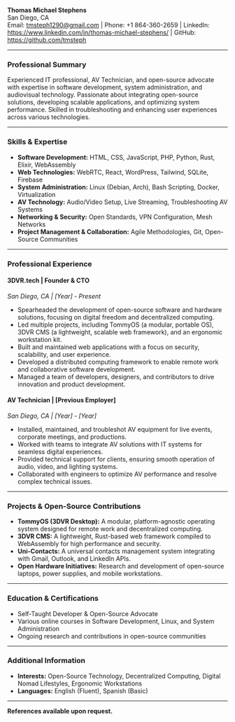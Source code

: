 **Thomas Michael Stephens**  
San Diego, CA  
Email: tmsteph1290@gmail.com | Phone: +1 864-360-2659 | LinkedIn: https://www.linkedin.com/in/thomas-michael-stephens/ | GitHub: https://github.com/tmsteph  

---

### **Professional Summary**  
Experienced IT professional, AV Technician, and open-source advocate with expertise in software development, system administration, and audiovisual technology. Passionate about integrating open-source solutions, developing scalable applications, and optimizing system performance. Skilled in troubleshooting and enhancing user experiences across various technologies.

---

### **Skills & Expertise**  
- **Software Development:** HTML, CSS, JavaScript, PHP, Python, Rust, Elixir, WebAssembly  
- **Web Technologies:** WebRTC, React, WordPress, Tailwind, SQLite, Firebase  
- **System Administration:** Linux (Debian, Arch), Bash Scripting, Docker, Virtualization  
- **AV Technology:** Audio/Video Setup, Live Streaming, Troubleshooting AV Systems  
- **Networking & Security:** Open Standards, VPN Configuration, Mesh Networks  
- **Project Management & Collaboration:** Agile Methodologies, Git, Open-Source Communities  

---

### **Professional Experience**  

#### **3DVR.tech | Founder & CTO**  
*San Diego, CA | [Year] - Present*  
- Spearheaded the development of open-source software and hardware solutions, focusing on digital freedom and decentralized computing.
- Led multiple projects, including TommyOS (a modular, portable OS), 3DVR CMS (a lightweight, scalable web framework), and an ergonomic workstation kit.
- Built and maintained web applications with a focus on security, scalability, and user experience.
- Developed a distributed computing framework to enable remote work and collaborative software development.
- Managed a team of developers, designers, and contributors to drive innovation and product development.

#### **AV Technician | [Previous Employer]**  
*San Diego, CA | [Year] - [Year]*  
- Installed, maintained, and troubleshot AV equipment for live events, corporate meetings, and productions.
- Worked with teams to integrate AV solutions with IT systems for seamless digital experiences.
- Provided technical support for clients, ensuring smooth operation of audio, video, and lighting systems.
- Collaborated with engineers to optimize AV performance and resolve complex technical issues.

---

### **Projects & Open-Source Contributions**  
- **TommyOS (3DVR Desktop):** A modular, platform-agnostic operating system designed for remote work and decentralized computing.
- **3DVR CMS:** A lightweight, Rust-based web framework compiled to WebAssembly for high performance and security.
- **Uni-Contacts:** A universal contacts management system integrating with Gmail, Outlook, and LinkedIn APIs.
- **Open Hardware Initiatives:** Research and development of open-source laptops, power supplies, and mobile workstations.

---

### **Education & Certifications**  
- Self-Taught Developer & Open-Source Advocate  
- Various online courses in Software Development, Linux, and System Administration  
- Ongoing research and contributions in open-source communities

---

### **Additional Information**  
- **Interests:** Open-Source Technology, Decentralized Computing, Digital Nomad Lifestyles, Ergonomic Workstations  
- **Languages:** English (Fluent), Spanish (Basic)  

---

**References available upon request.**

